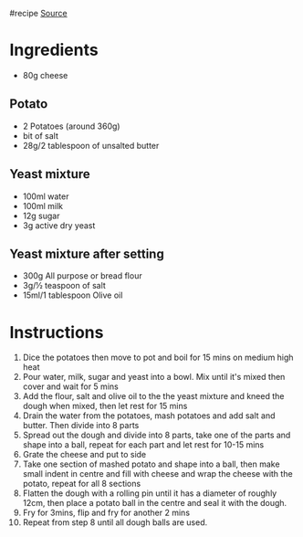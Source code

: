 #recipe 
[Source](https://www.youtube.com/watch?v=u40PR0smj0c&list=LL&index=1)
# Ingredients
- 80g cheese
## Potato
- 2 Potatoes (around 360g)
- bit of salt
- 28g/2 tablespoon of unsalted butter
## Yeast mixture
- 100ml water
- 100ml milk
- 12g sugar
- 3g active dry yeast
## Yeast mixture after setting
- 300g All purpose or bread flour
- 3g/1⁄2 teaspoon of salt
- 15ml/1 tablespoon Olive oil
# Instructions
1. Dice the potatoes then move to pot and boil for 15 mins on medium high heat
2. Pour water, milk, sugar and yeast into a bowl. Mix until it's mixed then cover and wait for 5 mins
3. Add the flour, salt and olive oil to the the yeast mixture and kneed the dough when mixed, then let rest for 15 mins
4. Drain the water from the potatoes, mash potatoes and add salt and butter. Then divide into 8 parts
5. Spread out the dough and divide into 8 parts, take one of the parts and shape into a ball, repeat for each part and let rest for 10-15 mins
6. Grate the cheese and put to side
7. Take one section of mashed potato and shape into a ball, then make small indent in centre and fill with cheese and wrap the cheese with the potato, repeat for all 8 sections
8. Flatten the dough with a rolling pin until it has a diameter of roughly 12cm, then place a potato ball in the centre and seal it with the dough. 
9. Fry for 3mins, flip and fry for another 2 mins
10. Repeat from step 8 until all dough balls are used.